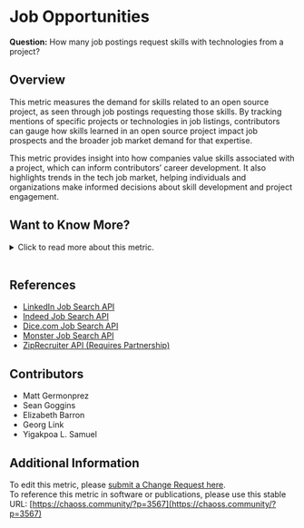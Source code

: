 # Job Opportunities

**Question:** How many job postings request skills with technologies from a project?

## Overview
This metric measures the demand for skills related to an open source project, as seen through job postings requesting those skills. By tracking mentions of specific projects or technologies in job listings, contributors can gauge how skills learned in an open source project impact job prospects and the broader job market demand for that expertise.

This metric provides insight into how companies value skills associated with a project, which can inform contributors’ career development. It also highlights trends in the tech job market, helping individuals and organizations make informed decisions about skill development and project engagement.

## Want to Know More?

<span markdown="1"><details>
<summary>Click to read more about this metric.</summary>

### Data Collection Strategies
- **Job Search Platforms:**  
  Search for the open source project’s name on platforms like LinkedIn, Indeed, or Dice. Record the number of job postings returned, indicating demand for skills related to the project.
- **API Use:**  
  Periodically collect data using APIs from job platforms to monitor job posting trends over time. Example platforms include:
  - [LinkedIn Job Search API](https://developer.linkedin.com/docs/v1/jobs/job-search-api#)
  - [Indeed Job Search API](https://opensource.indeedeng.io/api-documentation/docs/job-search/)
  - [Dice.com Job Search API](http://www.dice.com/external/content/documentation/api.html)
  - [Monster Job Search API](https://partner.monster.com/job-search)
  - [ZipRecruiter API (Requires Partnership)](https://www.ziprecruiter.com/zipsearch)

### Filters
- **Posting Age:** Older postings may no longer be active, so filtering by posting date ensures more accurate, relevant data.
  
### Visualizations
None Provided

</details></span><br>

## References
- [LinkedIn Job Search API](https://developer.linkedin.com/docs/v1/jobs/job-search-api#)
- [Indeed Job Search API](https://opensource.indeedeng.io/api-documentation/docs/job-search/)
- [Dice.com Job Search API](http://www.dice.com/external/content/documentation/api.html)
- [Monster Job Search API](https://partner.monster.com/job-search)
- [ZipRecruiter API (Requires Partnership)](https://www.ziprecruiter.com/zipsearch)

## Contributors
- Matt Germonprez
- Sean Goggins
- Elizabeth Barron
- Georg Link
- Yigakpoa L. Samuel

## Additional Information
To edit this metric, please [submit a Change Request here](https://github.com/chaoss/wg-value/blob/main/focus-areas/individual-value/job-opportunities.md).  
To reference this metric in software or publications, please use this stable URL: [https://chaoss.community/?p=3567](https://chaoss.community/?p=3567)

<!-- # For groupings in the knowledge base
Context tags: Career Development, Market Demand, Skill Valuation
Keyword tags: Job Market, Open Source Skills, Professional Growth, OSPO Impact
-->
